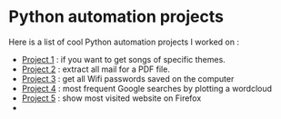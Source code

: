 # Python automation projects

Here is a list of cool Python automation projects I worked on :

- [Project 1](songs_finder) : if you want to get songs of specific themes.
- [Project 2](extract_mail_from_pdf) : extract all mail for a PDF file.
- [Project 3](wifi_passwords) : get all Wifi passwords saved on the computer
- [Project 4](most_frequent_google_searches) : most frequent Google searches by plotting a wordcloud
- [Project 5](most_visited_firefox_websites) : show most visited website on Firefox
- 